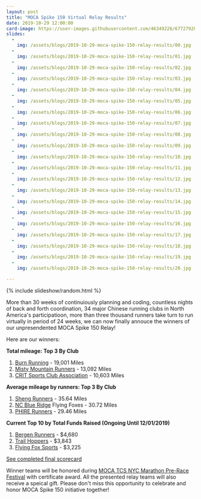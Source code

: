 ```yaml
---
layout: post
title: "MOCA Spike 150 Virtual Relay Results"
date: 2019-10-29 12:00:00
card-image: https://user-images.githubusercontent.com/46349226/67727928-abedbf00-f9c1-11e9-8b66-606fb8eb9241.jpg
slides:
  - 
    img: /assets/blogs/2019-10-29-moca-spike-150-relay-results/00.jpg
  - 
    img: /assets/blogs/2019-10-29-moca-spike-150-relay-results/01.jpg
  - 
    img: /assets/blogs/2019-10-29-moca-spike-150-relay-results/02.jpg
  - 
    img: /assets/blogs/2019-10-29-moca-spike-150-relay-results/03.jpg
  - 
    img: /assets/blogs/2019-10-29-moca-spike-150-relay-results/04.jpg
  - 
    img: /assets/blogs/2019-10-29-moca-spike-150-relay-results/05.jpg
  - 
    img: /assets/blogs/2019-10-29-moca-spike-150-relay-results/06.jpg
  - 
    img: /assets/blogs/2019-10-29-moca-spike-150-relay-results/07.jpg
  - 
    img: /assets/blogs/2019-10-29-moca-spike-150-relay-results/08.jpg
  - 
    img: /assets/blogs/2019-10-29-moca-spike-150-relay-results/09.jpg
  - 
    img: /assets/blogs/2019-10-29-moca-spike-150-relay-results/10.jpg
  - 
    img: /assets/blogs/2019-10-29-moca-spike-150-relay-results/11.jpg
  - 
    img: /assets/blogs/2019-10-29-moca-spike-150-relay-results/12.jpg
  - 
    img: /assets/blogs/2019-10-29-moca-spike-150-relay-results/13.jpg
  - 
    img: /assets/blogs/2019-10-29-moca-spike-150-relay-results/14.jpg
  - 
    img: /assets/blogs/2019-10-29-moca-spike-150-relay-results/15.jpg
  - 
    img: /assets/blogs/2019-10-29-moca-spike-150-relay-results/16.jpg
  - 
    img: /assets/blogs/2019-10-29-moca-spike-150-relay-results/17.jpg
  - 
    img: /assets/blogs/2019-10-29-moca-spike-150-relay-results/18.jpg
  - 
    img: /assets/blogs/2019-10-29-moca-spike-150-relay-results/19.jpg
  - 
    img: /assets/blogs/2019-10-29-moca-spike-150-relay-results/20.jpg

---
```


{% include slideshow/random.html %}

More than 30 weeks of continuiously planning and coding, countless nights of back and forth coordination, 34 major Chinese running clubs in North America's participatioon, more than three thousand runners take turn to run virtually in period of 24 weeks,  we can now finally annouce the winners of our unpresendented MOCA Spike 150 Relay!

Here are our winners:
<!--more-->

<b>Total mileage: Top 3 By Club</b>
1. <a href="/spike-relay/club/club.html#128445">Burn Running</a> - 19,001 Miles
2. <a href="/spike-relay/club/club.html#241951">Misty Mountain Runners</a> - 13,092 Miles
3. <a href="/spike-relay/club/club.html#187897">CRIT Sports Club Association</a> - 10,603 Miles

<b>Average mileage by runners: Top 3 By Club</b>
1. <a href="/spike-relay/club/club.html#175314">Sheng Runners</a> - 35.64 Miles
2. <a href="/spike-relay/club/club.html#516025">NC Blue Ridge</a> Flying Foxes - 30.72 Miles
3. <a href="/spike-relay/club/club.html#330129">PHIRE Runners</a> - 29.46 Miles

<b>Current Top 10 by Total Funds Raised (Ongoing Until 12/01/2019)</b>
1. <a href="/spike-relay/club/club.html#327007">Bergen Runners</a> - $4,680
2. <a href="/spike-relay/club/club.htmlTrail Hoppers">Trail Hoppers</a> - $3,843
3. <a href="https://flyingfoxcsc.org/">Flying Fox Sports</a> - $3,225

<a href="https://www.mocaspike150.org/spike-relay/final/">See completed final scorecard</a>

Winner teams will be honored during <a href="https://www.mocaspike150.org/events/2019-10-03-moca-pre-race-festival">MOCA TCS NYC Marathon Pre-Race Festival</a> with certificate award. All the presented relay teams will also receive a speical gift. Please don't miss this opportunity to celebrate and honor MOCA Spike 150 initiative together!
